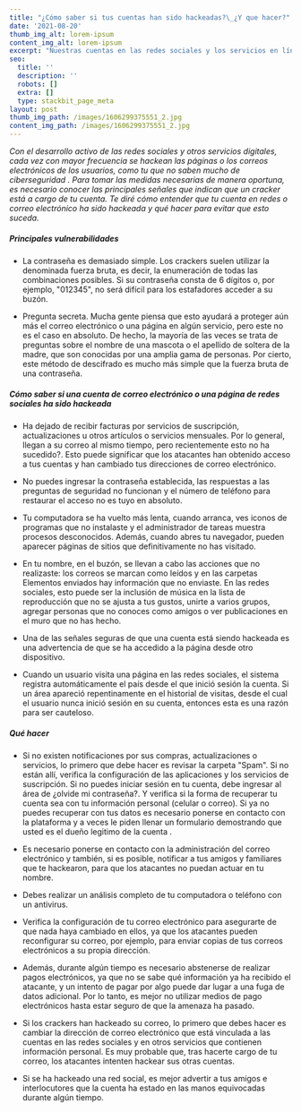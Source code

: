 ```yaml
---
title: "¿Cómo saber si tus cuentas han sido hackeadas?\_¿Y que hacer?"
date: '2021-08-20'
thumb_img_alt: lorem-ipsum
content_img_alt: lorem-ipsum
excerpt: "Nuestras cuentas en las redes sociales y los servicios en línea pueden verse comprometidas, por lo que es muy importante comprender los riesgos existentes y qué hacer para protegernos; le hemos traducido el artículo de Wired sobre estos temas. \_La persona promedio tiene más probabilidades de enfrentar menos amenazas complejas que, digamos, un funcionario de alto rango, activista o director ejecutivo de una empresa.\_Las personas públicas pueden ser blanco de ataques de phishing que tienen como objetivo información clasificada de las redes corporativas o roban grandes sumas de dinero.\_Es más probable que usted, sus amigos y familiares se enfrenten a otras amenazas, desde represalias de conocidos hasta, más probablemente, ataques de grupos delictivos que utilizan herramientas automatizadas de recopilación masiva de credenciales."
seo:
  title: ''
  description: ''
  robots: []
  extra: []
  type: stackbit_page_meta
layout: post
thumb_img_path: /images/1606299375551_2.jpg
content_img_path: /images/1606299375551_2.jpg
---
```

*Con el desarrollo activo de las redes sociales y otros servicios digitales, cada vez con mayor frecuencia se hackean las páginas o los correos electrónicos de los usuarios, como tu que no saben mucho de ciberseguridad . Para tomar las medidas necesarias de manera oportuna, es necesario conocer las principales señales que indican que un cracker está a cargo de tu cuenta. Te diré cómo entender que tu cuenta en redes o correo electrónico ha sido hackeada y qué hacer para evitar que esto suceda.*

##### **Principales vulnerabilidades**

*   La contraseña es demasiado simple. Los crackers suelen utilizar la denominada fuerza bruta, es decir, la enumeración de todas las combinaciones posibles. Si su contraseña consta de 6 dígitos o, por ejemplo, "012345", no será difícil para los estafadores acceder a su buzón.  

*   Pregunta secreta. Mucha gente piensa que esto ayudará a proteger aún más el correo electrónico o una página en algún servicio, pero este no es el caso en absoluto. De hecho, la mayoría de las veces se trata de preguntas sobre el nombre de una mascota o el apellido de soltera de la madre, que son conocidas por una amplia gama de personas. Por cierto, este método de descifrado es mucho más simple que la fuerza bruta de una contraseña.

##### **Cómo saber si una cuenta de correo electrónico o una página de redes sociales ha sido hackeada**

*   Ha dejado de recibir facturas por servicios de suscripción, actualizaciones u otros artículos o servicios mensuales. Por lo general, llegan a su correo al mismo tiempo, pero recientemente esto no ha sucedido?. Esto puede significar que los atacantes han obtenido acceso a tus cuentas y han cambiado tus direcciones de correo electrónico.

*   No puedes ingresar la contraseña establecida, las respuestas a las preguntas de seguridad no funcionan y el número de teléfono para restaurar el acceso no es tuyo en absoluto.

*   Tu computadora se ha vuelto más lenta, cuando arranca, ves iconos de programas que no instalaste y el administrador de tareas muestra procesos desconocidos. Además, cuando abres tu navegador, pueden aparecer páginas de sitios que definitivamente no has visitado.

*   En tu nombre, en el buzón, se llevan a cabo las acciones que no realizaste: los correos se marcan como leídos y en las carpetas Elementos enviados hay información que no enviaste. En las redes sociales, esto puede ser la inclusión de música en la lista de reproducción que no se ajusta a tus gustos, unirte a varios grupos, agregar personas que no conoces como amigos o ver publicaciones en el muro que no has hecho.

*   Una de las señales seguras de que una cuenta está siendo hackeada es una advertencia de que se ha accedido a la página desde otro dispositivo.

*   Cuando un usuario visita una página en las redes sociales, el sistema registra automáticamente el país desde el que inició sesión la cuenta. Si un área apareció repentinamente en el historial de visitas, desde el cual el usuario nunca inició sesión en su cuenta, entonces esta es una razón para ser cauteloso.

##### **Qué hacer**

*   Si no existen notificaciones por sus compras, actualizaciones o servicios, lo primero que debe hacer es revisar la carpeta "Spam". Si no están allí, verifica la configuración de las aplicaciones y los servicios de suscripción. Si no puedes iniciar sesión en tu cuenta, debe ingresar al área de ¿olvide mi contraseña?. Y verifica si la forma de recuperar tu cuenta sea con tu información personal (celular o correo). Si ya no puedes recuperar con tus datos es necesario ponerse en contacto con la plataforma y a veces le piden llenar un formulario demostrando que usted es el dueño legitimo de la cuenta .

*   Es necesario ponerse en contacto con la administración del correo electrónico y también, si es posible, notificar a tus amigos y familiares que te hackearon, para que los atacantes no puedan actuar en tu nombre.

*   Debes realizar un análisis completo de tu computadora o teléfono con un antivirus.

*   Verifica la configuración de tu correo electrónico para asegurarte de que nada haya cambiado en ellos, ya que los atacantes pueden reconfigurar su correo, por ejemplo, para enviar copias de tus correos electrónicos a su propia dirección.

*   Además, durante algún tiempo es necesario abstenerse de realizar pagos electrónicos, ya que no se sabe qué información ya ha recibido el atacante, y un intento de pagar por algo puede dar lugar a una fuga de datos adicional. Por lo tanto, es mejor no utilizar medios de pago electrónicos hasta estar seguro de que la amenaza ha pasado.

*   Si los  crackers han hackeado su correo, lo primero que debes hacer es cambiar la dirección de correo electrónico que está vinculada a las cuentas en las redes sociales y en otros servicios que contienen información personal. Es muy probable que, tras hacerte cargo de tu correo, los atacantes intenten hackear sus otras cuentas.

*   Si se ha hackeado una red social, es mejor advertir a tus amigos e interlocutores que la cuenta ha estado en las manos equivocadas durante algún tiempo.
